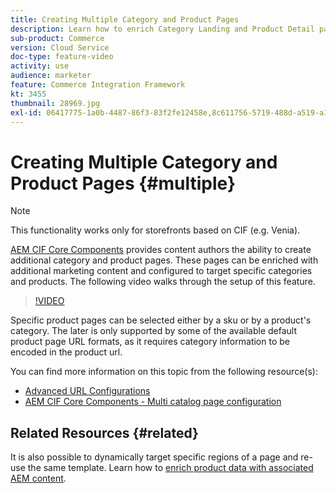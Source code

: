 ```yaml
---
title: Creating Multiple Category and Product Pages
description: Learn how to enrich Category Landing and Product Detail pages with targeted marketing content.
sub-product: Commerce
version: Cloud Service
doc-type: feature-video
activity: use
audience: marketer
feature: Commerce Integration Framework
kt: 3455
thumbnail: 28969.jpg
exl-id: 06417775-1a0b-4487-86f3-83f2fe12458e,8c611756-5719-488d-a519-a12c5c90c614
---
```

# Creating Multiple Category and Product Pages {#multiple}

>[!NOTE]
>
> This functionality works only for storefronts based on CIF (e.g. Venia).

[AEM CIF Core Components](https://github.com/adobe/aem-core-cif-components) provides content authors the ability to create additional category and product pages. These pages can be enriched with additional marketing content and configured to target specific categories and products. The following video walks through the setup of this feature.

>[!VIDEO](https://video.tv.adobe.com/v/28969/?quality=12)

Specific product pages can be selected either by a sku or by a product's category. The later is only supported by some of the available default product page URL formats, as it requires category information to be encoded in the product url.

You can find more information on this topic from the following resource(s):

- [Advanced URL Configurations](../configuring/advanced-url-configuration.md)
- [AEM CIF Core Components - Multi catalog page configuration](https://github.com/adobe/aem-core-cif-components/wiki/configuration#multi-catalog-page-template-configuration)

## Related Resources {#related}

It is also possible to dynamically target specific regions of a page and re-use the same template. Learn how to [enrich product data with associated AEM content](./enrich-product-associated-content.md).
